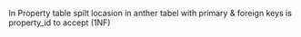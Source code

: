 In Property table spilt locasion in anther tabel with primary & foreign keys is property_id to accept (1NF)

[normalization link]: (https://drive.google.com/file/d/1AiMVR_XfhWOuJYPxir3h8vXbAh_Qy-yQ/view?usp=sharing)
